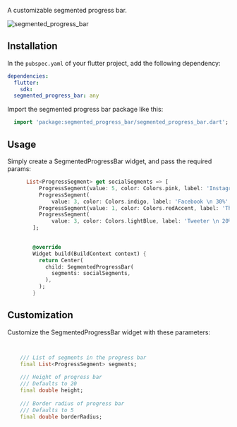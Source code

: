 A customizable segmented progress bar.

![segmented_progress_bar](https://github.com/marjandn/segmented_progress_bar/assets/25709266/fb8c9a72-466a-4d2e-a2b1-fc86a36324b0)


## Installation

In the `pubspec.yaml` of your flutter project, add the following dependency:

```yaml
dependencies:
  flutter:
    sdk:
  segmented_progress_bar: any
```

Import the segmented progress bar package like this:

```dart
  import 'package:segmented_progress_bar/segmented_progress_bar.dart';
```

## Usage

Simply create a SegmentedProgressBar widget, and pass the required params:

```dart
      List<ProgressSegment> get socialSegments => [
          ProgressSegment(value: 5, color: Colors.pink, label: 'Instagram \n 50%'),
          ProgressSegment(
              value: 3, color: Colors.indigo, label: 'Facebook \n 30%', isAbove: true, labelPadding: 20),
          ProgressSegment(value: 1, color: Colors.redAccent, label: 'Threads \n 10%'),
          ProgressSegment(
              value: 3, color: Colors.lightBlue, label: 'Tweeter \n 20%', isAbove: true, labelPadding: 20),
        ];

        
        @override
        Widget build(BuildContext context) {
          return Center(
            child: SegmentedProgressBar(
              segments: socialSegments,
            ),
          );
        }
```

## Customization

Customize the SegmentedProgressBar widget with these parameters:

```dart


    /// List of segments in the progress bar
    final List<ProgressSegment> segments;
    
    /// Height of progress bar
    /// Defaults to 20
    final double height;
    
    /// Border radius of progress bar
    /// Defaults to 5
    final double borderRadius;
```
